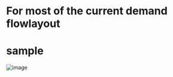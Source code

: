 # For most of the current demand flowlayout

# sample
![image](https://github.com/dalong982242260/FlowLayout/blob/master/gif/flowlayout.gif?raw=true)



    


